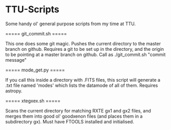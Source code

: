 # TTU-Scripts

Some handy ol' general purpose scripts from my time at TTU.

===== git_commit.sh =====

This one does some git magic.  Pushes the current directory to the master branch on github.  Requires a git to be set up in the directory, and the origin to be pointing at a master branch on github.  Call as ./git_commit.sh "commit message"

===== mode_get.py =====

If you call this inside a directory with .FITS files, this script will generate a .txt file named 'modes' which lists the datamode of all of them.  Requires astropy.

===== xtegxex.sh =====

Scans the current directory for matching RXTE gx1 and gx2 files, and merges them into good ol' goodxenon files (and places them in a subdirectory gx).  Must have FTOOLS installed and initialised.
